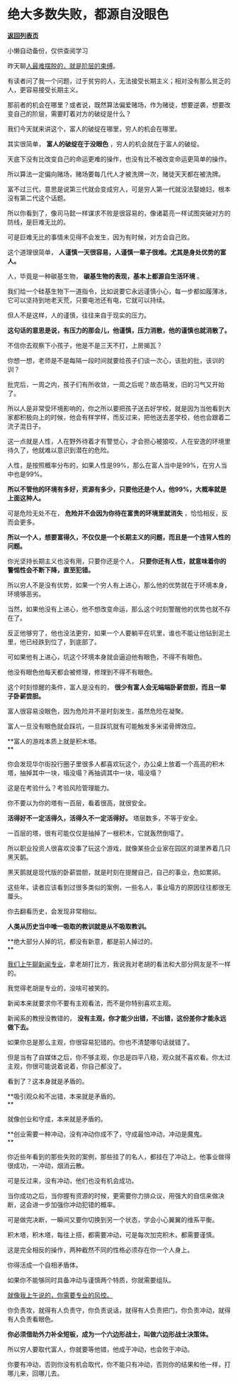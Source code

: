 # 绝大多数失败，都源自没眼色

[**返回列表页**](/gzh/记忆承载3)

小懒自动备份，仅供查阅学习

昨天聊[人最难摆脱的，就是阶层的束缚](http://mp.weixin.qq.com/s?__biz=MzU0MjYwNDU2Mw==&mid=2247511398&idx=2&sn=3700270e8e68da502c97b6a2e0e8a982&chksm=fb1ac11acc6d480cbd7265fa6e14ae8e6d088169bfd9b222bc14a1f8fa95ea48705111cc94cd&scene=21#wechat_redirect)。

有读者问了我一个问题，过于贫穷的人，无法接受长期主义；相对没有那么贫乏的人，更容易接受长期主义。  

那前者的机会在哪里？或者说，既然算法偏爱赌场，作为赌徒，想要逆袭，想要改变自己的阶层，需要盯着对方的破绽是什么？

我们今天就来讲这个，富人的破绽在哪里，穷人的机会在哪里。  

其实很简单， **富人的破绽在于没眼色** ，穷人的机会就在于富人的破绽。

天底下没有比改变自己的命运更难的操作，也没有比不被改变命运更简单的操作。  

所以算法一定偏向赌场，赌场要每几代人才被洗牌一次，赌徒天天都在被洗牌。  

富不过三代，意思是说第三代就会变成穷人，可是穷人第一代就没法娶媳妇，根本没有第二代这个话题。

所以你看到了，像司马懿一样谋求不败是很容易的，像诸葛亮一样试图突破对方的防线，是巨难无比的。

可是巨难无比的事情未见得不会发生，因为有时候，对方会自己败。

这个道理很简单， **人谨慎一天很容易，人谨慎一辈子很难。尤其是身处优势的富人。**

人，毕竟是一种碳基生物， **碳基生物的表现，基本上都源自生活环境** 。  

我们给一个硅基生物下一道指令，比如说要它永远谨慎小心，每一步都如履薄冰，它可以坚持到地老天荒，只要电池还有电，它就可以持续。  

但人不是这样，人的谨慎，往往来自于现实的压力。

 **这句话的意思是说，有压力的那会儿，他谨慎，压力消散，他的谨慎也就消散了。**

不信你去观察下小孩子，他是不是三天不打，上房揭瓦？  

你想一想，老师是不是每隔一段时间就要给孩子们谈一次心，该批的批，该训的训？  

批完后，一周之内，孩子们有所收敛，一周之后呢？故态萌发，旧的习气又开始了。  

所以人是非常受环境影响的，你之所以要把孩子送去好学校，就是因为当他看到大家都积极向上的时候，他会有样学样，而反过来，把他送去差学校，他也会跟着二流子混日子。  

这一点就是人性，人在野外待着才有警觉心，才会担心被狼咬，人在安逸的环境里待久了，他就难以意识到潜在的危险。  

人性，是按照概率分布的，如果人性是99%，那么在富人当中是99%，在穷人当中也是99%。  

 **所以不管他的环境有多好，资源有多少，只要他还是个人，他99%，大概率就是上面这种人。**  

可是危险无处不在， **危险并不会因为你待在富贵的环境里就消失** ，恰恰相反，反而会更多。  

 **所以一个人，想要富得久，不仅仅是一个长期主义的问题，而且是一个违背人性的问题。**  

你光坚持长期主义也没有用，只要你还是个人， **只要你还有人性，就意味着你的警惕性会不断下降，直至犯错。**  

所以穷人不是没有优势，如果一个穷人有上进心，那么他的优势就在于环境本身，环境够恶劣。  

当然，如果他没有上进心，他不想改变命运，那么这个时刻警醒他的优势也就不存在了。  

反正他够穷了，他也没法更穷，如果一个人要躺平在坑里，谁也不能让他钻到泥土里，他已经跌到位了，到底部了。

可如果他有上进心，坑这个环境本身就会逼迫他有眼色，不得不有眼色。  

他没有眼色他每天都会被修理，修理到不得不有眼色。  

这个时刻惊醒的条件，富人是没有的， **很少有富人会无端端卧薪尝胆，而且一辈子卧薪尝胆。**

富人很容易没眼色，因为危险并不是时刻发生，虽然危险在凝聚。  

富人一旦没有眼色就会踩坑，一旦踩坑就有可能触发多米诺骨牌效应。

 **富人的游戏本质上就是积木塔。  
**

你会发现华尔街投行圈子里很多人都喜欢玩这个，办公桌上放着一个高高的积木塔，抽掉其中一块，塌没塌？再抽调其中一块，塌没塌？  

这是在考验什么？考验风险管理能力。  

你不要以为你的塔有一百层，看着很高，就很安全。  

 **活得好不一定活得久，活得久不一定活得好。** 塔层数多，不等于安全。

一百层的塔，很有可能仅仅是抽掉了一根积木，它就轰然倒塌了。  

所以职业投资人很喜欢没事了玩这个游戏，就像某些企业家在园区的湖里养着几只黑天鹅。  

黑天鹅就是现代版的卧薪尝胆，就是时刻在提醒自己，自己的事业，危如累卵。  

这些年，读者应该看到过很多类似的案例，一些名人，事业塌方的原因往往都很无厘头。  

你去翻看历史，会发现非常相似。  

 **人类从历史当中唯一吸取的教训就是从不吸取教训。**

 **绝大部分人掉的坑，都没有新意，都是前人掉过的。  
**

[
我们上午聊新闻专业](http://mp.weixin.qq.com/s?__biz=MzU0MjYwNDU2Mw==&mid=2247511408&idx=2&sn=dc52ca5097c9660e53c0173747a17ead&chksm=fb1ac10ccc6d481a695a22b30cb5d5f14d98ac40ef91a3fd4010fbf3764d102aecd14d8b3537&scene=21#wechat_redirect)，拿老胡打比方，我说我对老胡的看法和大部分网友是不一样的。

我觉得老胡是专业的，没啥可被笑的。  

新闻本来就要求你不要有主观看法，而不是你特别喜欢主观。

新闻系的教授没教错的， **没有主观，你才能少出错，不出错，这份差你才能永远做下去。**  

如果你总是那么主观，你很容易犯错的。你也不清楚哪句话就错了。  

但是当有了自媒体之后，你不够主观，你总是四平八稳，观众就不喜欢看。你太过主观，你很可能说着说着，你自己都没了。

看到了？这本身就是矛盾的。  

 **吸引观众和不出错，本来就是矛盾的。  
**

就像创业和守成，本来就是矛盾的。  

 **创业需要一种冲动，没有冲动你成不了，守成最怕冲动，冲动是魔鬼。  
**

你近些年看到的那些失败的案例，那些挂了的名人，都挂在了冲动上。他事业做得很成功，一冲动，烟消云散。  

可是反过来，没有冲动，他们也没有机会成功。  

当你成功之后，当你握有资源的时候，更需要你力排众议，用强大的自信来做决断，这会进一步加强你冲动犯错的概率。

可是做完决断，一瞬间又要你切换到另一个状态，学会小心翼翼的维系平衡。  

积木塔，积木塔，每往上搭，都需要冲动，可是每次加完积木，都需要谨慎。  

这是完全相反的操作，两种截然不同的性格必须存在你一个人身上。  

你得活成一个自相矛盾体。

如果你不能够同时具备冲动与谨慎两个特质，你就需要组队。

[就像我上午说的，你需要专业的风控。](http://mp.weixin.qq.com/s?__biz=MzU0MjYwNDU2Mw==&mid=2247511408&idx=2&sn=dc52ca5097c9660e53c0173747a17ead&chksm=fb1ac10ccc6d481a695a22b30cb5d5f14d98ac40ef91a3fd4010fbf3764d102aecd14d8b3537&scene=21#wechat_redirect)  

你负责攻，就得有人负责守，你负责说话，就得有人负责把门，你负责冲动，就得有人负责看眼色。  

 **你必须借助外力补全短板，成为一个六边形战士，叫做六边形战士决策体。**

所以穷人要取代富人，你就要等他错，他成于冲动，也会败于冲动。  

你要有冲动，否则你没有机会取代，你不能只有冲动，否则你的结果和他一样，打哪儿来，回哪儿去。

